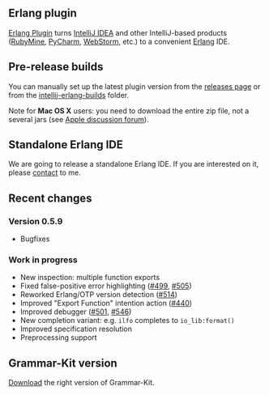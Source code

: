 ## Erlang plugin
[Erlang Plugin](http://plugins.jetbrains.com/plugin/?pluginId=7083) turns [IntelliJ IDEA](http://www.jetbrains.com/idea/) 
and other IntelliJ-based products 
([RubyMine](http://www.jetbrains.com/ruby/), 
[PyCharm](http://www.jetbrains.com/pycharm/), 
[WebStorm](http://www.jetbrains.com/webstorm/), etc.) to a convenient [Erlang](http://www.erlang.org/) IDE.

## Pre-release builds
You can manually set up the latest plugin version from the [releases page](https://github.com/ignatov/intellij-erlang/releases) or from the [intellij-erlang-builds](https://www.dropbox.com/sh/4sbgxzjto5fa21b/1cpM3Nb-yF) folder.

Note for **Mac OS X** users: you need to download the entire zip file, not a several jars (see [Apple discussion forum](https://discussions.apple.com/thread/1483114)). 

## Standalone Erlang IDE
We are going to release a standalone Erlang IDE. If you are interested on it, please [contact](mailto:ignatovs@gmail.com) to me.

## Recent changes
### Version 0.5.9
* Bugfixes

### Work in progress
* New inspection: multiple function exports
* Fixed false-positive error highlighting (<a href="https://github.com/ignatov/intellij-erlang/issues/499">#499</a>, <a href="https://github.com/ignatov/intellij-erlang/issues/505">#505</a>)
* Reworked Erlang/OTP version detection (<a href="https://github.com/ignatov/intellij-erlang/issues/514">#514</a>)
* Improved "Export Function" intention action (<a href="https://github.com/ignatov/intellij-erlang/issues/440">#440</a>)
* Improved debugger (<a href="https://github.com/ignatov/intellij-erlang/issues/501">#501</a>, <a href="https://github.com/ignatov/intellij-erlang/issues/546">#546</a>)
* New completion variant: e.g. ```ilfo``` completes to ```io_lib:format()```
* Improved specification resolution
* Preprocessing support

## Grammar-Kit version
[Download](https://github.com/JetBrains/Grammar-Kit/releases/tag/1.2.0.2) the right version of Grammar-Kit.
